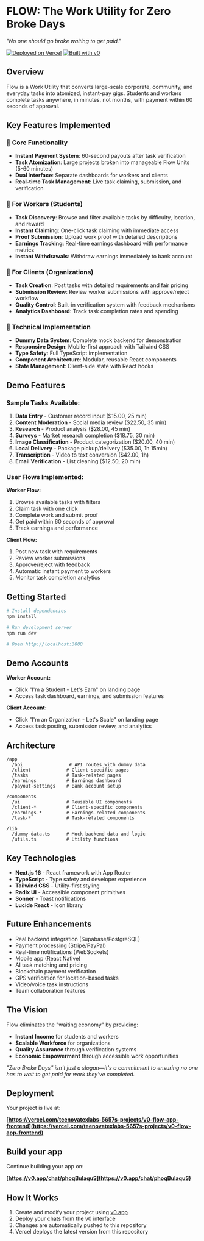 # FLOW: The Work Utility for Zero Broke Days

*"No one should go broke waiting to get paid."*

[![Deployed on Vercel](https://img.shields.io/badge/Deployed%20on-Vercel-black?style=for-the-badge&logo=vercel)](https://vercel.com/teenovatexlabs-5657s-projects/v0-flow-app-frontend)
[![Built with v0](https://img.shields.io/badge/Built%20with-v0.app-black?style=for-the-badge)](https://v0.app/chat/phoqBuIaquS)

## Overview

Flow is a Work Utility that converts large-scale corporate, community, and everyday tasks into atomized, instant-pay gigs. Students and workers complete tasks anywhere, in minutes, not months, with payment within 60 seconds of approval.

## Key Features Implemented

### 🚀 **Core Functionality**
- **Instant Payment System**: 60-second payouts after task verification
- **Task Atomization**: Large projects broken into manageable Flow Units (5-60 minutes)
- **Dual Interface**: Separate dashboards for workers and clients
- **Real-time Task Management**: Live task claiming, submission, and verification

### 👥 **For Workers (Students)**
- **Task Discovery**: Browse and filter available tasks by difficulty, location, and reward
- **Instant Claiming**: One-click task claiming with immediate access
- **Proof Submission**: Upload work proof with detailed descriptions
- **Earnings Tracking**: Real-time earnings dashboard with performance metrics
- **Instant Withdrawals**: Withdraw earnings immediately to bank account

### 🏢 **For Clients (Organizations)**
- **Task Creation**: Post tasks with detailed requirements and fair pricing
- **Submission Review**: Review worker submissions with approve/reject workflow
- **Quality Control**: Built-in verification system with feedback mechanisms
- **Analytics Dashboard**: Track task completion rates and spending

### 🔧 **Technical Implementation**
- **Dummy Data System**: Complete mock backend for demonstration
- **Responsive Design**: Mobile-first approach with Tailwind CSS
- **Type Safety**: Full TypeScript implementation
- **Component Architecture**: Modular, reusable React components
- **State Management**: Client-side state with React hooks

## Demo Features

### Sample Tasks Available:
1. **Data Entry** - Customer record input ($15.00, 25 min)
2. **Content Moderation** - Social media review ($22.50, 35 min)
3. **Research** - Product analysis ($28.00, 45 min)
4. **Surveys** - Market research completion ($18.75, 30 min)
5. **Image Classification** - Product categorization ($20.00, 40 min)
6. **Local Delivery** - Package pickup/delivery ($35.00, 1h 15min)
7. **Transcription** - Video to text conversion ($42.00, 1h)
8. **Email Verification** - List cleaning ($12.50, 20 min)

### User Flows Implemented:

**Worker Flow:**
1. Browse available tasks with filters
2. Claim task with one click
3. Complete work and submit proof
4. Get paid within 60 seconds of approval
5. Track earnings and performance

**Client Flow:**
1. Post new task with requirements
2. Review worker submissions
3. Approve/reject with feedback
4. Automatic instant payment to workers
5. Monitor task completion analytics

## Getting Started

```bash
# Install dependencies
npm install

# Run development server
npm run dev

# Open http://localhost:3000
```

## Demo Accounts

**Worker Account:**
- Click "I'm a Student - Let's Earn" on landing page
- Access task dashboard, earnings, and submission features

**Client Account:**
- Click "I'm an Organization - Let's Scale" on landing page
- Access task posting, submission review, and analytics

## Architecture

```
/app
  /api                 # API routes with dummy data
  /client             # Client-specific pages
  /tasks              # Task-related pages
  /earnings           # Earnings dashboard
  /payout-settings    # Bank account setup

/components
  /ui                 # Reusable UI components
  /client-*           # Client-specific components
  /earnings-*         # Earnings-related components
  /task-*             # Task-related components

/lib
  /dummy-data.ts      # Mock backend data and logic
  /utils.ts           # Utility functions
```

## Key Technologies

- **Next.js 16** - React framework with App Router
- **TypeScript** - Type safety and developer experience
- **Tailwind CSS** - Utility-first styling
- **Radix UI** - Accessible component primitives
- **Sonner** - Toast notifications
- **Lucide React** - Icon library

## Future Enhancements

- Real backend integration (Supabase/PostgreSQL)
- Payment processing (Stripe/PayPal)
- Real-time notifications (WebSockets)
- Mobile app (React Native)
- AI task matching and pricing
- Blockchain payment verification
- GPS verification for location-based tasks
- Video/voice task instructions
- Team collaboration features

## The Vision

Flow eliminates the "waiting economy" by providing:
- **Instant Income** for students and workers
- **Scalable Workforce** for organizations
- **Quality Assurance** through verification systems
- **Economic Empowerment** through accessible work opportunities

*"Zero Broke Days" isn't just a slogan—it's a commitment to ensuring no one has to wait to get paid for work they've completed.*

## Deployment

Your project is live at:

**[https://vercel.com/teenovatexlabs-5657s-projects/v0-flow-app-frontend](https://vercel.com/teenovatexlabs-5657s-projects/v0-flow-app-frontend)**

## Build your app

Continue building your app on:

**[https://v0.app/chat/phoqBuIaquS](https://v0.app/chat/phoqBuIaquS)**

## How It Works

1. Create and modify your project using [v0.app](https://v0.app)
2. Deploy your chats from the v0 interface
3. Changes are automatically pushed to this repository
4. Vercel deploys the latest version from this repository